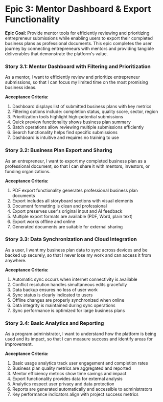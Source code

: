 # Epic 3: Mentor Dashboard & Export Functionality

**Epic Goal:** Provide mentor tools for efficiently reviewing and prioritizing entrepreneur submissions while enabling users to export their completed business plans as professional documents. This epic completes the user journey by connecting entrepreneurs with mentors and providing tangible deliverables that demonstrate the platform's value.

### Story 3.1: Mentor Dashboard with Filtering and Prioritization

As a mentor,
I want to efficiently review and prioritize entrepreneur submissions,
so that I can focus my limited time on the most promising business ideas.

**Acceptance Criteria:**
1. Dashboard displays list of submitted business plans with key metrics
2. Filtering options include: completion status, quality score, sector, region
3. Prioritization tools highlight high-potential submissions
4. Quick preview functionality shows business plan summary
5. Batch operations allow reviewing multiple submissions efficiently
6. Search functionality helps find specific submissions
7. Dashboard is intuitive and requires no training to use

### Story 3.2: Business Plan Export and Sharing

As an entrepreneur,
I want to export my completed business plan as a professional document,
so that I can share it with mentors, investors, or funding organizations.

**Acceptance Criteria:**
1. PDF export functionality generates professional business plan documents
2. Export includes all storyboard sections with visual elements
3. Document formatting is clean and professional
4. Export preserves user's original input and AI feedback
5. Multiple export formats are available (PDF, Word, plain text)
6. Export works offline and online
7. Generated documents are suitable for external sharing

### Story 3.3: Data Synchronization and Cloud Integration

As a user,
I want my business plan data to sync across devices and be backed up securely,
so that I never lose my work and can access it from anywhere.

**Acceptance Criteria:**
1. Automatic sync occurs when internet connectivity is available
2. Conflict resolution handles simultaneous edits gracefully
3. Data backup ensures no loss of user work
4. Sync status is clearly indicated to users
5. Offline changes are properly synchronized when online
6. Data integrity is maintained during sync operations
7. Sync performance is optimized for large business plans

### Story 3.4: Basic Analytics and Reporting

As a program administrator,
I want to understand how the platform is being used and its impact,
so that I can measure success and identify areas for improvement.

**Acceptance Criteria:**
1. Basic usage analytics track user engagement and completion rates
2. Business plan quality metrics are aggregated and reported
3. Mentor efficiency metrics show time savings and impact
4. Export functionality provides data for external analysis
5. Analytics respect user privacy and data protection
6. Reports are generated automatically and accessible to administrators
7. Key performance indicators align with project success metrics
